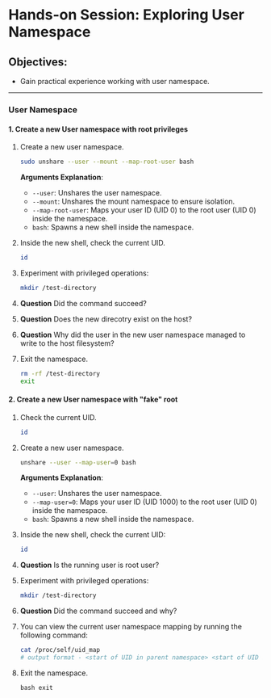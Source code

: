 # Hands-on Session: Exploring User Namespace

## Objectives:
- Gain practical experience working with user namespace.

---

### User Namespace


#### 1. Create a new User namespace with root privileges

1. Create a new user namespace.
   ```bash
   sudo unshare --user --mount --map-root-user bash
   ```

   **Arguments Explanation**:
   - `--user`: Unshares the user namespace.
   - `--mount`: Unshares the mount namespace to ensure isolation.
   - `--map-root-user`: Maps your user ID (UID 0) to the root user (UID 0) inside the namespace.
   - `bash`: Spawns a new shell inside the namespace.

2. Inside the new shell, check the current UID.
    ```bash
    id
    ```

3. Experiment with privileged operations:
    ```bash
    mkdir /test-directory
    ```
4. **Question** Did the command succeed?
5. **Question** Does the new direcotry exist on the host?
6. **Question** Why did the user in the new user namespace managed to write to the host filesystem?
7. Exit the namespace.
   ```bash 
   rm -rf /test-directory
   exit
   ```

#### 2. Create a new User namespace with "fake" root
1. Check the current UID.
    ```bash
    id
    ```
2. Create a new user namespace.
    ```bash 
    unshare --user --map-user=0 bash
    ```

   **Arguments Explanation**:
   - `--user`: Unshares the user namespace.
   - `--map-user=0`: Maps your user ID (UID 1000) to the root user (UID 0) inside the namespace.
   - `bash`: Spawns a new shell inside the namespace.

3. Inside the new shell, check the current UID:
    ```bash
    id
    ```  
4. **Question** Is the running user is root user?

5. Experiment with privileged operations:
    ```bash
    mkdir /test-directory
    ```
6. **Question** Did the command succeed and why?

7. You can view the current user namespace mapping by running the following command:
   ```bash 
   cat /proc/self/uid_map
   # output format - <start of UID in parent namespace> <start of UID in current namespace> <number of posiible UIDs in the current namespace>
   ```

7. Exit the namespace.
   ```
   bash exit
   ```